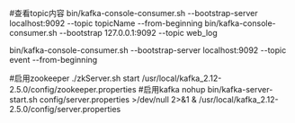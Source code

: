 #查看topic内容
bin/kafka-console-consumer.sh --bootstrap-server localhost:9092 --topic topicName --from-beginning
bin/kafka-console-consumer.sh --bootstrap 127.0.0.1:9092 --topic web_log

bin/kafka-console-consumer.sh --bootstrap-server localhost:9092 --topic event --from-beginning


#启用zookeeper
./zkServer.sh start
/usr/local/kafka_2.12-2.5.0/config/zookeeper.properties
#启用kafka
nohup bin/kafka-server-start.sh config/server.properties >/dev/null 2>&1 & 
/usr/local/kafka_2.12-2.5.0/config/server.properties


